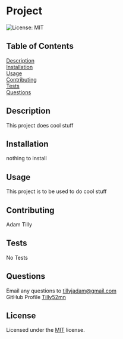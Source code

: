# Project 
![License: MIT](https://img.shields.io/badge/License-MIT-yellow.svg)
## Table of Contents

[Description](#Description)<br/>
[Installation](#Installation)<br/>
[Usage](#Usage)<br/>
[Contributing](#Contributing)<br/>
[Tests](#Tests)<br/>
[Questions](#Questions)<br/>

## Description
This project does cool stuff

## Installation
nothing to install

## Usage
This project is to be used to do cool stuff

## Contributing
Adam Tilly

## Tests
No Tests

## Questions
Email any questions to tillyjadam@gmail.com <br/>
GitHub Profile [Tilly52mn](github.com/Tilly52mn)

  ## License
  Licensed under the [MIT](https://opensource.org/licenses/MIT) license.


